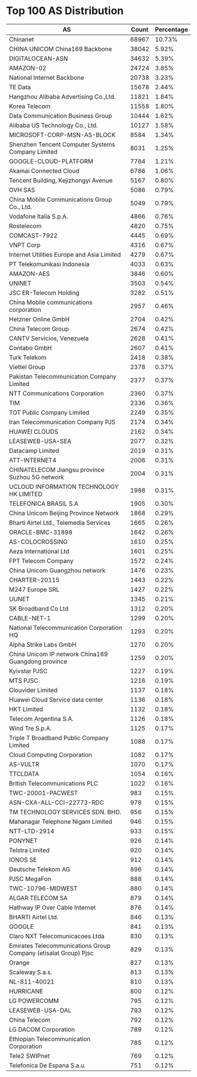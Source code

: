 # Top 100 AS Distribution
| AS | Count | Percentage |
|----|----|----|
| Chinanet | 68967 | 10.73% |
| CHINA UNICOM China169 Backbone | 38042 | 5.92% |
| DIGITALOCEAN-ASN | 34632 | 5.39% |
| AMAZON-02 | 24724 | 3.85% |
| National Internet Backbone | 20738 | 3.23% |
| TE Data | 15678 | 2.44% |
| Hangzhou Alibaba Advertising Co.,Ltd. | 11821 | 1.84% |
| Korea Telecom | 11558 | 1.80% |
| Data Communication Business Group | 10444 | 1.62% |
| Alibaba US Technology Co., Ltd. | 10127 | 1.58% |
| MICROSOFT-CORP-MSN-AS-BLOCK | 8584 | 1.34% |
| Shenzhen Tencent Computer Systems Company Limited | 8031 | 1.25% |
| GOOGLE-CLOUD-PLATFORM | 7784 | 1.21% |
| Akamai Connected Cloud | 6786 | 1.06% |
| Tencent Building, Kejizhongyi Avenue | 5167 | 0.80% |
| OVH SAS | 5086 | 0.79% |
| China Mobile Communications Group Co., Ltd. | 5049 | 0.79% |
| Vodafone Italia S.p.A. | 4866 | 0.76% |
| Rostelecom | 4820 | 0.75% |
| COMCAST-7922 | 4445 | 0.69% |
| VNPT Corp | 4316 | 0.67% |
| Internet Utilities Europe and Asia Limited | 4279 | 0.67% |
| PT Telekomunikasi Indonesia | 4033 | 0.63% |
| AMAZON-AES | 3846 | 0.60% |
| UNINET | 3503 | 0.54% |
| JSC ER-Telecom Holding | 3282 | 0.51% |
| China Mobile communications corporation | 2957 | 0.46% |
| Hetzner Online GmbH | 2704 | 0.42% |
| China Telecom Group | 2674 | 0.42% |
| CANTV Servicios, Venezuela | 2628 | 0.41% |
| Contabo GmbH | 2607 | 0.41% |
| Turk Telekom | 2418 | 0.38% |
| Viettel Group | 2378 | 0.37% |
| Pakistan Telecommunication Company Limited | 2377 | 0.37% |
| NTT Communications Corporation | 2360 | 0.37% |
| TIM | 2336 | 0.36% |
| TOT Public Company Limited | 2249 | 0.35% |
| Iran Telecommunication Company PJS | 2174 | 0.34% |
| HUAWEI CLOUDS | 2162 | 0.34% |
| LEASEWEB-USA-SEA | 2077 | 0.32% |
| Datacamp Limited | 2019 | 0.31% |
| ATT-INTERNET4 | 2006 | 0.31% |
| CHINATELECOM Jiangsu province Suzhou 5G network | 2004 | 0.31% |
| UCLOUD INFORMATION TECHNOLOGY HK LIMITED | 1988 | 0.31% |
| TELEFONICA BRASIL S.A | 1905 | 0.30% |
| China Unicom Beijing Province Network | 1868 | 0.29% |
| Bharti Airtel Ltd., Telemedia Services | 1665 | 0.26% |
| ORACLE-BMC-31898 | 1642 | 0.26% |
| AS-COLOCROSSING | 1610 | 0.25% |
| Aeza International Ltd | 1601 | 0.25% |
| FPT Telecom Company | 1572 | 0.24% |
| China Unicom Guangzhou network | 1476 | 0.23% |
| CHARTER-20115 | 1443 | 0.22% |
| M247 Europe SRL | 1427 | 0.22% |
| UUNET | 1345 | 0.21% |
| SK Broadband Co Ltd | 1312 | 0.20% |
| CABLE-NET-1 | 1299 | 0.20% |
| National Telecommunication Corporation HQ | 1293 | 0.20% |
| Alpha Strike Labs GmbH | 1270 | 0.20% |
| China Unicom IP network China169 Guangdong province | 1259 | 0.20% |
| Kyivstar PJSC | 1227 | 0.19% |
| MTS PJSC | 1216 | 0.19% |
| Clouvider Limited | 1137 | 0.18% |
| Huawei Cloud Service data center | 1136 | 0.18% |
| HKT Limited | 1132 | 0.18% |
| Telecom Argentina S.A. | 1126 | 0.18% |
| Wind Tre S.p.A. | 1125 | 0.17% |
| Triple T Broadband Public Company Limited | 1088 | 0.17% |
| Cloud Computing Corporation | 1082 | 0.17% |
| AS-VULTR | 1070 | 0.17% |
| TTCLDATA | 1054 | 0.16% |
| British Telecommunications PLC | 1022 | 0.16% |
| TWC-20001-PACWEST | 983 | 0.15% |
| ASN-CXA-ALL-CCI-22773-RDC | 978 | 0.15% |
| TM TECHNOLOGY SERVICES SDN. BHD. | 956 | 0.15% |
| Mahanagar Telephone Nigam Limited | 946 | 0.15% |
| NTT-LTD-2914 | 933 | 0.15% |
| PONYNET | 926 | 0.14% |
| Telstra Limited | 920 | 0.14% |
| IONOS SE | 912 | 0.14% |
| Deutsche Telekom AG | 896 | 0.14% |
| PJSC MegaFon | 888 | 0.14% |
| TWC-10796-MIDWEST | 880 | 0.14% |
| ALGAR TELECOM SA | 879 | 0.14% |
| Hathway IP Over Cable Internet | 876 | 0.14% |
| BHARTI Airtel Ltd. | 846 | 0.13% |
| GOOGLE | 841 | 0.13% |
| Claro NXT Telecomunicacoes Ltda | 830 | 0.13% |
| Emirates Telecommunications Group Company (etisalat Group) Pjsc | 829 | 0.13% |
| Orange | 827 | 0.13% |
| Scaleway S.a.s. | 813 | 0.13% |
| NL-811-40021 | 810 | 0.13% |
| HURRICANE | 800 | 0.12% |
| LG POWERCOMM | 795 | 0.12% |
| LEASEWEB-USA-DAL | 793 | 0.12% |
| China Telecom | 792 | 0.12% |
| LG DACOM Corporation | 789 | 0.12% |
| Ethiopian Telecommunication Corporation | 785 | 0.12% |
| Tele2 SWIPnet | 769 | 0.12% |
| Telefonica De Espana S.a.u. | 751 | 0.12% |
